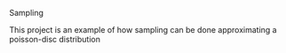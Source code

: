 Sampling

This project is an example of how sampling can be done approximating a poisson-disc distribution